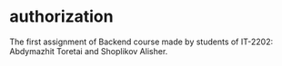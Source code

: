 # authorization
The first assignment of Backend course made by students of IT-2202: Abdymazhit Toretai and Shoplikov Alisher.
